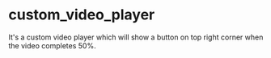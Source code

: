 # custom_video_player
It's a custom video player which will show a button on top right corner when the video completes 50%.
